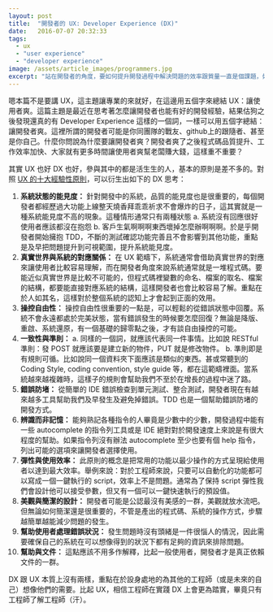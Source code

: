 ```yaml
---
layout: post
title:  "開發者的 UX: Developer Experience (DX)"
date:   2016-07-07 20:32:33
tags:
  - ux
  - "user experience"
  - "developer experience"
image: /assets/article_images/programmers.jpg
excerpt: "站在開發者的角度，要如何提升開發過程中解決問題的效率跟質量一直是個課題，如果我們把 UX 應用在開發者身上會是如何？"
---
```


嗯本篇不是要講 UX，這主題讓專業的來就好，在這邊用五個字來總結 UX：讓使用者爽。這篇主題是最近在思考著怎麼讓開發者也能有好的開發經驗，結果估狗之後發現還真的有 Developer Experience 這樣的一個詞，一樣可以用五個字總結：讓開發者爽。這裡所謂的開發者可能是你同團隊的戰友、github上的跟隨者、甚至是你自己。什麼你問說為什麼要讓開發者爽？開發者爽了之後程式碼品質提升、工作效率加快、大家就有更多時間讓使用者爽幫老闆賺大錢，這樣重不重要？

其實 UX 也好 DX 也好，參與其中的都是活生生的人，基本的原則是差不多的。對照 [UX 的十大經驗性原則](https://www.nngroup.com/articles/ten-usability-heuristics/)，可以衍生出如下的 DX 思考：


1. **系統狀態的能見度：**
   針對開發中的系統，品質的能見度也是很重要的，每個開發者都經歷過大功能上線整天燒香拜乖乖祈求不會爆炸的日子，這其實就是一種系統能見度不高的現象。這種情形通常只有兩種狀態 a. 系統沒有回應很好使用者應該都沒在抱怨 b. 客戶生氣啊啊啊東西壞掉怎麼辦啊啊啊。於是乎開發者開始擁抱 TDD，不斷的測試確認功能完善且不會影響到其他功能，重點是及早把問題提升到可視範圍，提升系統能見度。
2. **真實世界與系統的對應關係：**
   在 UX 範疇下，系統通常會借助真實世界的對應來讓使用者比較容易理解，而在開發者角度來說系統通常就是一堆程式碼。要能近似真實世界是比較不可能的，但程式碼裡變數的命名、檔案的取名、檔案的結構，都要能直接對應系統的結構，這樣開發者也會比較容易了解。重點在於人如其名，這樣對於整個系統的認知上才會起到正面的效用。
3. **操控自由性：**
   操控自由性很重要的一點是，可以輕鬆的從錯誤狀態中回覆。系統不會永遠都處於完美狀態，當有錯誤發生的時候要怎麼回復？無論是降版、重啟、系統還原，有一個基礎的歸零點之後，才有談自由操控的可能。
4. **一致性與準則：**
   a. 同樣的一個詞，就應該代表同一件事情。比如說 RESTful 準則：發 POST 就應該要是建立新的物件，PUT 就是修改物件。
   b. 準則即是有規則可循。比如說同一個資料夾下面應該是類似的東西。甚或常聽到的 Coding Style, coding convention, style guide 等，都在這範疇裡面。當系統越來越複雜時，這樣子的規則會幫助我們不至於在增長的過程中迷了路。
5. **錯誤防堵：**
   從簡單的 IDE 錯誤檢查到單元測試、整合測試，開發者現在有越來越多工具幫助我們及早發生及避免掉錯誤。TDD 也是一個幫助錯誤防堵的開發方式。
6. **辨識而非記憶：**
   能夠熟記各種指令的人畢竟是少數中的少數，開發過程中能有一些 autocomplete 的指令列工具或是 IDE 絕對對於開發速度上來說是有很大程度的幫助。如果指令列沒有辦法 autocomplete 至少也要有個 help 指令，列出可能的選項來讓開發者選擇使用。
7. **彈性與使用效率：**
   此原則的概念是把常用的功能以最少操作的方式呈現給使用者以達到最大效率。舉例來說：對於工程師來說，只要可以自動化的功能都可以寫成一個一鍵執行的 script，效率上不是問題。通常為了保持 script 彈性我們會設計他可以接受參數，但又有一個可以一鍵快速執行的預設值。
8. **美觀與簡潔的設計：**
   開發者可能是公認最沒有美感的一群，美觀就放水流吧。但無論如何簡潔還是很重要的，不管是產出的程式碼、系統的操作方式，步驟越簡單越能減少問題的發生。
9. **幫助使用者處理錯誤狀況：**
   發生問題時沒有頭緒是一件很惱人的情況，因此需要確保自己的系統在可以想像得到的狀況下都有足夠的資訊來排除問題。
10. **幫助與文件：**
   這點應該不用多作解釋，比起一般使用者，開發者才是真正依賴文件的一群。

DX 跟 UX 本質上沒有兩樣，重點在於設身處地的為其他的工程師（或是未來的自己）想像他們的需要。比起 UX，相信工程師在實踐 DX 上會更為踏實，畢竟只有工程師了解工程師（汗）。